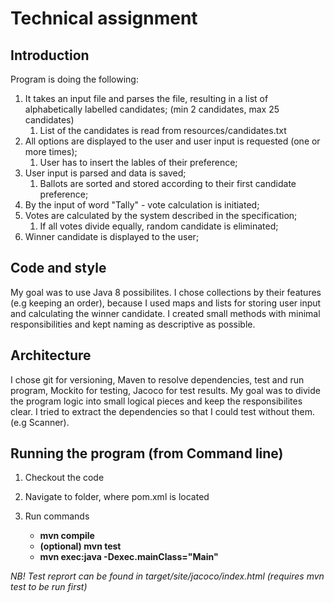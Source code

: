 # Technical assignment

## Introduction ##

Program is doing the following:
1. It takes an input file and parses the file, resulting in a list of alphabetically labelled candidates; (min 2 candidates, max 25 candidates)
    1. List of the candidates is read from resources/candidates.txt
3. All options are displayed to the user and user input is requested (one or more times);
    1. User has to insert the lables of their preference;
4. User input is parsed and data is saved;
    1. Ballots are sorted and stored according to their first candidate preference;
5. By the input of word "Tally" - vote calculation is initiated;
6. Votes are calculated by the system described in the specification;
    1. If all votes divide equally, random candidate is eliminated;
7. Winner candidate is displayed to the user;

## Code and style ##

My goal was to use Java 8 possibilites. I chose collections by their features (e.g keeping an order), because I used maps and lists for storing user input and calculating the winner candidate. I created small methods with minimal responsibilities and kept naming as descriptive as possible.

## Architecture ##

I chose git for versioning, Maven to resolve dependencies, test and run program, Mockito for testing, Jacoco for test results. My goal was to divide the program logic into small logical pieces and keep the responsibilites clear. I tried to extract the dependencies so that I could test without them. (e.g Scanner). 

## Running the program (from Command line) ##

1. Checkout the code 
2. Navigate to folder, where pom.xml is located
3. Run commands

    * **mvn compile**
    * **(optional) mvn test**
    * **mvn exec:java -Dexec.mainClass="Main"**

_NB! Test reprort can be found in target/site/jacoco/index.html (requires mvn test to be run first)_
